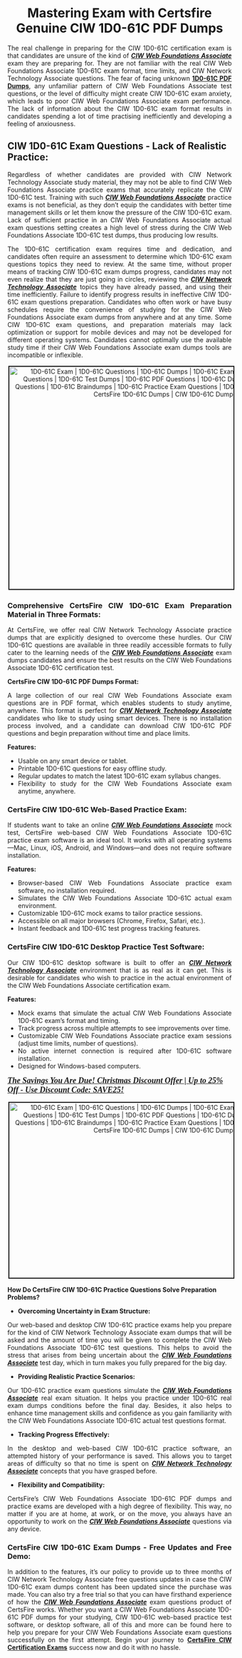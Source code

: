 <h1 style="text-align: center;"><strong>Mastering Exam with Certsfire Genuine CIW 1D0-61C PDF Dumps</strong></h1>

<p style="text-align: justify;">The real challenge in preparing for the CIW 1D0-61C certification exam is that candidates are unsure of the kind of <u><em><strong>CIW Web Foundations Associate</strong></em></u> exam they are preparing for. They are not familiar with the real CIW Web Foundations Associate 1D0-61C exam format, time limits, and CIW Network Technology Associate questions. The fear of facing unknown <strong><a href="https://www.certsfire.com/ciw/1d0-61c/prep">1D0-61C PDF Dumps</a></strong>, any unfamiliar pattern of CIW Web Foundations Associate test questions, or the level of difficulty might create CIW 1D0-61C exam anxiety, which leads to poor CIW Web Foundations Associate exam performance. The lack of information about the CIW 1D0-61C exam format results in candidates spending a lot of time practising inefficiently and developing a feeling of anxiousness.</p>

<h2><strong>CIW 1D0-61C Exam Questions - Lack of Realistic Practice:</strong></h2>

<p style="text-align: justify;">Regardless of whether candidates are provided with CIW Network Technology Associate study material, they may not be able to find CIW Web Foundations Associate practice exams that accurately replicate the CIW 1D0-61C test. Training with such <u><em><strong>CIW Web Foundations Associate</strong></em></u> practice exams is not beneficial, as they don’t equip the candidates with better time management skills or let them know the pressure of the CIW 1D0-61C exam. Lack of sufficient practice in an CIW Web Foundations Associate actual exam questions setting creates a high level of stress during the CIW Web Foundations Associate 1D0-61C test dumps, thus producing low results.</p>

<p style="text-align: justify;">The 1D0-61C certification exam requires time and dedication, and candidates often require an assessment to determine which 1D0-61C exam questions topics they need to review. At the same time, without proper means of tracking CIW 1D0-61C exam dumps progress, candidates may not even realize that they are just going in circles, reviewing the <u><em><strong>CIW Network Technology Associate</strong></em></u> topics they have already passed, and using their time inefficiently. Failure to identify progress results in ineffective CIW 1D0-61C exam questions preparation. Candidates who often work or have busy schedules require the convenience of studying for the CIW Web Foundations Associate exam dumps from anywhere and at any time. Some CIW 1D0-61C exam questions, and preparation materials may lack optimization or support for mobile devices and may not be developed for different operating systems. Candidates cannot optimally use the available study time if their CIW Web Foundations Associate exam dumps tools are incompatible or inflexible.</p>

<p style="text-align: center;"><img alt="1D0-61C Exam | 1D0-61C Questions | 1D0-61C Dumps | 1D0-61C Exam Dumps | 1D0-61C Exam Questions | 1D0-61C Test Dumps | 1D0-61C PDF Questions | 1D0-61C Dumps PDF | 1D0-61C Test Questions | 1D0-61C Braindumps | 1D0-61C Practice Exam Questions | 1D0-61C Exam PDF Questions | CertsFire 1D0-61C Dumps | CIW 1D0-61C Dumps" src="https://i.ibb.co/BnqYhq5/christmas1.jpg" style="width: 700px; height: 499px; border-width: 2px; border-style: solid; margin: 2px;" /></p>

<h3 style="text-align: justify;"><strong>Comprehensive CertsFire CIW 1D0-61C Exam Preparation Material in Three Formats:</strong></h3>

<p style="text-align: justify;">At CertsFire, we offer real CIW Network Technology Associate practice dumps that are explicitly designed to overcome these hurdles. Our CIW 1D0-61C questions are available in three readily accessible formats to fully cater to the learning needs of the <u><em><strong>CIW Web Foundations Associate</strong></em></u> exam dumps candidates and ensure the best results on the CIW Web Foundations Associate 1D0-61C certification test.</p>

<p style="text-align: justify;"><strong>CertsFire CIW 1D0-61C PDF Dumps Format:</strong></p>

<p style="text-align: justify;">A large collection of our real CIW Web Foundations Associate exam questions are in PDF format, which enables students to study anytime, anywhere. This format is perfect for <u><em><strong>CIW Network Technology Associate</strong></em></u> candidates who like to study using smart devices. There is no installation process involved, and a candidate can download CIW 1D0-61C PDF questions and begin preparation without time and place limits.</p>

<p style="text-align: justify;"><strong>Features:</strong></p>

<ul>
	<li style="text-align: justify;">Usable on any smart device or tablet.</li>
	<li style="text-align: justify;">Printable 1D0-61C questions for easy offline study.</li>
	<li style="text-align: justify;">Regular updates to match the latest 1D0-61C exam syllabus changes.</li>
	<li style="text-align: justify;">Flexibility to study for the CIW Web Foundations Associate exam anytime, anywhere.</li>
</ul>

<h3><strong>CertsFire CIW 1D0-61C Web-Based Practice Exam:</strong></h3>

<p style="text-align: justify;">If students want to take an online <u><em><strong>CIW Web Foundations Associate</strong></em></u> mock test, CertsFire web-based CIW Web Foundations Associate 1D0-61C practice exam software is an ideal tool. It works with all operating systems—Mac, Linux, iOS, Android, and Windows—and does not require software installation.</p>

<p style="text-align: justify;"><strong>Features:</strong></p>

<ul>
	<li style="text-align: justify;">Browser-based CIW Web Foundations Associate practice exam software, no installation required.</li>
	<li style="text-align: justify;">Simulates the CIW Web Foundations Associate 1D0-61C actual exam environment.</li>
	<li style="text-align: justify;">Customizable 1D0-61C mock exams to tailor practice sessions.</li>
	<li style="text-align: justify;">Accessible on all major browsers (Chrome, Firefox, Safari, etc.).</li>
	<li style="text-align: justify;">Instant feedback and 1D0-61C test progress tracking features.</li>
</ul>

<h3><strong>CertsFire CIW 1D0-61C Desktop Practice Test Software:</strong></h3>

<p style="text-align: justify;">Our CIW 1D0-61C desktop software is built to offer an <em><u><strong>CIW Network Technology Associate</strong></u></em> environment that is as real as it can get. This is desirable for candidates who wish to practice in the actual environment of the CIW Web Foundations Associate certification exam.</p>

<p style="text-align: justify;"><strong>Features:</strong></p>

<ul>
	<li style="text-align: justify;">Mock exams that simulate the actual CIW Web Foundations Associate 1D0-61C exam’s format and timing.</li>
	<li style="text-align: justify;">Track progress across multiple attempts to see improvements over time.</li>
	<li style="text-align: justify;">Customizable CIW Web Foundations Associate practice exam sessions (adjust time limits, number of questions).</li>
	<li style="text-align: justify;">No active internet connection is required after 1D0-61C software installation.</li>
	<li style="text-align: justify;">Designed for Windows-based computers.</li>
</ul>

<p><span style="color:#Black;display:block;"><span style="font-size:18px;"><u><em><strong><span style="font-family:Times New Roman,Times,serif;">The Savings You Are Due! Christmas Discount Offer | Up to 25% Off - Use Discount Code: SAVE25!</span></strong></em></u></span></span></p>

<p style="text-align: center;"><img alt="1D0-61C Exam | 1D0-61C Questions | 1D0-61C Dumps | 1D0-61C Exam Dumps | 1D0-61C Exam Questions | 1D0-61C Test Dumps | 1D0-61C PDF Questions | 1D0-61C Dumps PDF | 1D0-61C Test Questions | 1D0-61C Braindumps | 1D0-61C Practice Exam Questions | 1D0-61C Exam PDF Questions | CertsFire 1D0-61C Dumps | CIW 1D0-61C Dumps" src="https://i.ibb.co/NLxFtr0/christmas3.jpg" style="width: 700px; height: 393px; border-width: 2px; border-style: solid; margin: 2px;" /></p>

<p><strong>How Do CertsFire CIW 1D0-61C Practice Questions Solve Preparation Problems?</strong></p>

<ul>
	<li><strong>Overcoming Uncertainty in Exam Structure:</strong></li>
</ul>

<p style="text-align: justify;">Our web-based and desktop CIW 1D0-61C practice exams help you prepare for the kind of CIW Network Technology Associate exam dumps that will be asked and the amount of time you will be given to complete the CIW Web Foundations Associate 1D0-61C test questions. This helps to avoid the stress that arises from being uncertain about the <u><em><strong>CIW Web Foundations Associate</strong></em></u> test day, which in turn makes you fully prepared for the big day.</p>

<ul>
	<li style="text-align: justify;"><strong>Providing Realistic Practice Scenarios:</strong></li>
</ul>

<p style="text-align: justify;">Our 1D0-61C practice exam questions simulate the <u><em><strong>CIW Web Foundations Associate</strong></em></u> real exam situation. It helps you practice under 1D0-61C real exam dumps conditions before the final day. Besides, it also helps to enhance time management skills and confidence as you gain familiarity with the CIW Web Foundations Associate 1D0-61C actual test questions format.</p>

<ul>
	<li style="text-align: justify;"><strong>Tracking Progress Effectively:</strong></li>
</ul>

<p style="text-align: justify;">In the desktop and web-based CIW 1D0-61C practice software, an attempted history of your performance is saved. This allows you to target areas of difficulty so that no time is spent on <u><strong><em>CIW Network Technology Associate</em></strong></u> concepts that you have grasped before.</p>

<ul>
	<li style="text-align: justify;"><strong>Flexibility and Compatibility:</strong></li>
</ul>

<p style="text-align: justify;">CertsFire’s CIW Web Foundations Associate 1D0-61C PDF dumps and practice exams are developed with a high degree of flexibility. This way, no matter if you are at home, at work, or on the move, you always have an opportunity to work on the <u><em><strong>CIW Web Foundations Associate</strong></em></u> questions via any device.</p>

<h3 style="text-align: justify;"><strong>CertsFire CIW 1D0-61C Exam Dumps - Free Updates and Free Demo:</strong></h3>

<p style="text-align: justify;">In addition to the features, it’s our policy to provide up to three months of CIW Network Technology Associate free questions updates in case the CIW 1D0-61C exam dumps content has been updated since the purchase was made. You can also try a free trial so that you can have firsthand experience of how the <u><em><strong>CIW Web Foundations Associate</strong></em></u> exam questions product of CertsFire works. Whether you want a CIW Web Foundations Associate 1D0-61C PDF dumps for your studying, CIW 1D0-61C web-based practice test software, or desktop software, all of this and more can be found here to help you prepare for your CIW Web Foundations Associate exam questions successfully on the first attempt. Begin your journey to <strong><a href="https://www.certsfire.com/exams/ciw">CertsFire CIW Certification Exams</a></strong> success now and do it with no hassle.</p>
